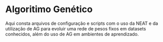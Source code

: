 # Algoritimo Genético
Aqui consta arquivos de configuração e scripts com o uso da NEAT e da utilização de AG para evoluir uma rede de pesos fixos em datasets conhecidos, além do uso de AG em ambientes de aprendizado.